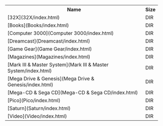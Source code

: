 <table>
<tr><th>Name</th><th>Size</th></tr>
<tr><td>[32X](32X/index.html)</td><td>DIR</td></tr>
<tr><td>[Books](Books/index.html)</td><td>DIR</td></tr>
<tr><td>[Computer 3000](Computer 3000/index.html)</td><td>DIR</td></tr>
<tr><td>[Dreamcast](Dreamcast/index.html)</td><td>DIR</td></tr>
<tr><td>[Game Gear](Game Gear/index.html)</td><td>DIR</td></tr>
<tr><td>[Magazines](Magazines/index.html)</td><td>DIR</td></tr>
<tr><td>[Mark III & Master System](Mark III & Master System/index.html)</td><td>DIR</td></tr>
<tr><td>[Mega Drive & Genesis](Mega Drive & Genesis/index.html)</td><td>DIR</td></tr>
<tr><td>[Mega-CD & Sega CD](Mega-CD & Sega CD/index.html)</td><td>DIR</td></tr>
<tr><td>[Pico](Pico/index.html)</td><td>DIR</td></tr>
<tr><td>[Saturn](Saturn/index.html)</td><td>DIR</td></tr>
<tr><td>[Video](Video/index.html)</td><td>DIR</td></tr>
</table>
